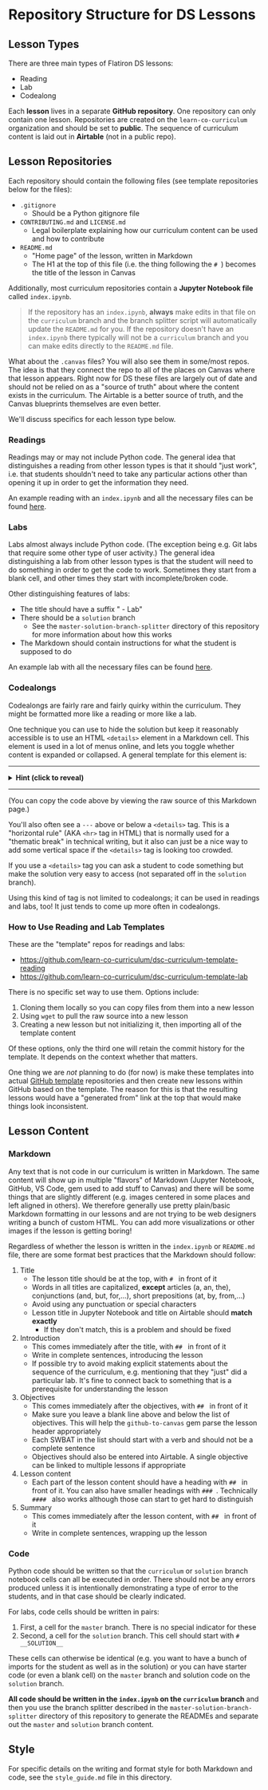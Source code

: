 # Repository Structure for DS Lessons

## Lesson Types

There are three main types of Flatiron DS lessons:

- Reading
- Lab
- Codealong

Each **lesson** lives in a separate **GitHub repository**. One repository can only contain one lesson. Repositories are created on the `learn-co-curriculum` organization and should be set to **public**. The sequence of curriculum content is laid out in **Airtable** (not in a public repo).

## Lesson Repositories

Each repository should contain the following files (see template repositories below for the files):

- `.gitignore`
  - Should be a Python gitignore file
- `CONTRIBUTING.md` and `LICENSE.md`
  - Legal boilerplate explaining how our curriculum content can be used and how to contribute
- `README.md`
  - "Home page" of the lesson, written in Markdown
  - The H1 at the top of this file (i.e. the thing following the `# `) becomes the title of the lesson in Canvas

Additionally, most curriculum repositories contain a **Jupyter Notebook file** called `index.ipynb`.

> If the repository has an `index.ipynb`, **always** make edits in that file on the `curriculum` branch and the branch splitter script will automatically update the `README.md` for you. If the repository doesn't have an `index.ipynb` there typically will not be a `curriculum` branch and you can make edits directly to the `README.md` file.

What about the `.canvas` files? You will also see them in some/most repos. The idea is that they connect the repo to all of the places on Canvas where that lesson appears. Right now for DS these files are largely out of date and should not be relied on as a "source of truth" about where the content exists in the curriculum. The Airtable is a better source of truth, and the Canvas blueprints themselves are even better.

We'll discuss specifics for each lesson type below.

### Readings

Readings may or may not include Python code. The general idea that distinguishes a reading from other lesson types is that it should "just work", i.e. that students shouldn't need to take any particular actions other than opening it up in order to get the information they need.

An example reading with an `index.ipynb` and all the necessary files can be found [here](https://github.com/learn-co-curriculum/dsc-curriculum-template-reading).

### Labs

Labs almost always include Python code. (The exception being e.g. Git labs that require some other type of user activity.) The general idea distinguishing a lab from other lesson types is that the student will need to do something in order to get the code to work. Sometimes they start from a blank cell, and other times they start with incomplete/broken code.

Other distinguishing features of labs:

- The title should have a suffix " - Lab"
- There should be a `solution` branch
  - See the `master-solution-branch-splitter` directory of this repository for more information about how this works
- The Markdown should contain instructions for what the student is supposed to do

An example lab with all the necessary files can be found [here](https://github.com/learn-co-curriculum/dsc-curriculum-template-lab).

### Codealongs

Codealongs are fairly rare and fairly quirky within the curriculum. They might be formatted more like a reading or more like a lab.

One technique you can use to hide the solution but keep it reasonably accessible is to use an HTML `<details>` element in a Markdown cell. This element is used in a lot of menus online, and lets you toggle whether content is expanded or collapsed. A general template for this element is:

---

<details>
    <summary style="cursor: pointer"><b>Hint (click to reveal)</b></summary>
    
If you leave a blank space above and below (separating the internal content from the HTML), ***Markdown styling*** will work, including for code blocks. Pretty cool!

```python
int x = 5
```
    
</details>

---

(You can copy the code above by viewing the raw source of this Markdown page.)

You'll also often see a `---` above or below a `<details>` tag. This is a "horizontal rule" (AKA `<hr>` tag in HTML) that is normally used for a "thematic break" in technical writing, but it also can just be a nice way to add some vertical space if the `<details>` tag is looking too crowded.

If you use a `<details>` tag you can ask a student to code something but make the solution very easy to access (not separated off in the `solution` branch).

Using this kind of tag is not limited to codealongs; it can be used in readings and labs, too! It just tends to come up more often in codealongs.

### How to Use Reading and Lab Templates

These are the "template" repos for readings and labs:

* https://github.com/learn-co-curriculum/dsc-curriculum-template-reading
* https://github.com/learn-co-curriculum/dsc-curriculum-template-lab

There is no specific set way to use them. Options include:

1. Cloning them locally so you can copy files from them into a new lesson
2. Using `wget` to pull the raw source into a new lesson
3. Creating a new lesson but not initializing it, then importing all of the template content

Of these options, only the third one will retain the commit history for the template. It depends on the context whether that matters.

One thing we are _not_ planning to do (for now) is make these templates into actual [GitHub template](https://docs.github.com/en/repositories/creating-and-managing-repositories/creating-a-template-repository) repositories and then create new lessons within GitHub based on the template. The reason for this is that the resulting lessons would have a "generated from" link at the top that would make things look inconsistent.

## Lesson Content

### Markdown

Any text that is not code in our curriculum is written in Markdown. The same content will show up in multiple "flavors" of Markdown (Jupyter Notebook, GitHub, VS Code, gem used to add stuff to Canvas) and there will be some things that are slightly different (e.g. images centered in some places and left aligned in others). We therefore generally use pretty plain/basic Markdown formatting in our lessons and are not trying to be web designers writing a bunch of custom HTML. You can add more visualizations or other images if the lesson is getting boring!

Regardless of whether the lesson is written in the `index.ipynb` or `README.md` file, there are some format best practices that the Markdown should follow:

1. Title
   - The lesson title should be at the top, with `# ` in front of it
   - Words in all titles are capitalized, **except** articles (a, an, the), conjunctions (and, but, for,...), short prepositions (at, by, from,...)
   - Avoid using any punctuation or special characters
   - Lesson title in Jupyter Notebook and title on Airtable should **match exactly**
      - If they don't match, this is a problem and should be fixed
2. Introduction
   - This comes immediately after the title, with `## ` in front of it
   - Write in complete sentences, introducing the lesson
   - If possible try to avoid making explicit statements about the sequence of the curriculum, e.g. mentioning that they "just" did a particular lab. It's fine to connect back to something that is a prerequisite for understanding the lesson
3. Objectives
   - This comes immediately after the objectives, with `## ` in front of it
   - Make sure you leave a blank line above and below the list of objectives. This will help the `github-to-canvas` gem parse the lesson header appropriately
   - Each SWBAT in the list should start with a verb and should not be a complete sentence
   - Objectives should also be entered into Airtable. A single objective can be linked to multiple lessons if appropriate
4. Lesson content
   - Each part of the lesson content should have a heading with `## ` in front of it. You can also have smaller headings with `### `. Technically `#### ` also works although those can start to get hard to distinguish
5. Summary
   - This comes immediately after the lesson content, with `## ` in front of it
   - Write in complete sentences, wrapping up the lesson

### Code

Python code should be written so that the `curriculum` or `solution` branch notebook cells can all be executed in order. There should not be any errors produced unless it is intentionally demonstrating a type of error to the students, and in that case should be clearly indicated.

For labs, code cells should be written in pairs:

1. First, a cell for the `master` branch. There is no special indicator for these
2. Second, a cell for the `solution` branch. This cell should start with `# __SOLUTION__`

These cells can otherwise be identical (e.g. you want to have a bunch of imports for the student as well as in the solution) or you can have starter code (or even a blank cell) on the `master` branch and solution code on the `solution` branch.

**All code should be written in the `index.ipynb` on the `curriculum` branch** and then you use the branch splitter described in the `master-solution-branch-splitter` directory of this repository to generate the READMEs and separate out the `master` and `solution` branch content.

## Style

For specific details on the writing and format style for both Markdown and code, see the `style_guide.md` file in this directory.
